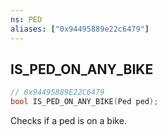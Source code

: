 ```yaml
---
ns: PED
aliases: ["0x94495889e22c6479"]
---
```

## IS_PED_ON_ANY_BIKE

```c
// 0x94495889E22C6479
bool IS_PED_ON_ANY_BIKE(Ped ped);
```

Checks if a ped is on a bike.

